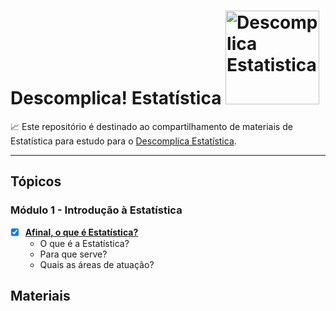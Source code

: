 # Descomplica! Estatística <a  href="https://www.instagram.com/descomplicaestatistica/"> <img src="https://descomplicaestatistica.files.wordpress.com/2020/08/cropped-capa-facebook-3.png" title="Descomplica Estatistica" class="center" width="150">  </a>
  
:chart_with_upwards_trend:
Este repositório é destinado ao compartilhamento de materiais de Estatística para estudo para o
[Descomplica Estatística](https://www.instagram.com/descomplicaestatistica/). 
   
-------

## Tópicos 

### Módulo 1 - Introdução à Estatística

- [x] [**Afinal, o que é Estatística?**](https://medium.com/@descomplicaestatistica/introdu%C3%A7%C3%A3o-%C3%A0-estat%C3%ADstica-39f49812162c)
    - O que é a Estatística? 
    - Para que serve? 
    - Quais as áreas de atuação?
    
    
## Materiais 

